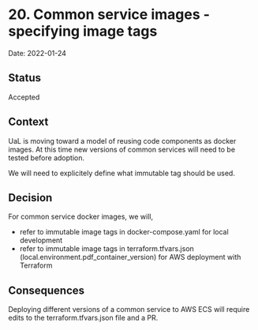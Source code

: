 # 20. Common service images - specifying image tags

Date: 2022-01-24

## Status

Accepted

## Context

UaL is moving toward a model of reusing code components as docker images. At this time new versions of common services will need to be tested before adoption.

We will need to explicitely define what immutable tag should be used.

## Decision

For common service docker images, we will,

- refer to immutable image tags in docker-compose.yaml for local development
- refer to immutable image tags in terraform.tfvars.json (local.environment.pdf_container_version) for AWS deployment with Terraform

## Consequences

Deploying different versions of a common service to AWS ECS will require edits to the terraform.tfvars.json file and a PR.
